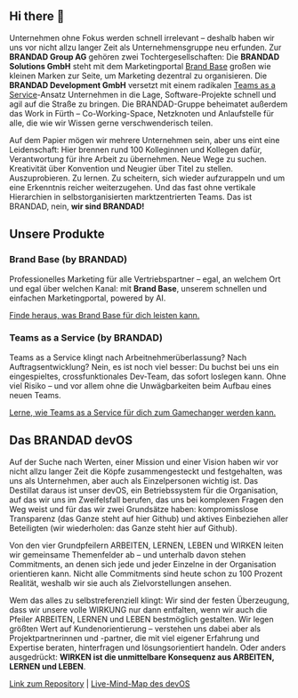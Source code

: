 ## Hi there 👋

Unternehmen ohne Fokus werden schnell irrelevant – deshalb haben wir uns vor nicht allzu langer Zeit als Unternehmensgruppe neu erfunden. Zur **BRANDAD Group AG** gehören zwei Tochtergesellschaften: Die **BRANDAD Solutions GmbH** steht mit dem Marketingportal [Brand Base](#brand-base-by-brandad) großen wie kleinen Marken zur Seite, um Marketing dezentral zu organisieren. Die **BRANDAD Development GmbH** versetzt mit einem radikalen [Teams as a Service](#teams-as-a-service-by-brandad)-Ansatz Unternehmen in die Lage, Software-Projekte schnell und agil auf die Straße zu bringen. Die BRANDAD-Gruppe beheimatet außerdem das Work in Fürth – Co-Working-Space, Netzknoten und Anlaufstelle für alle, die wie wir Wissen gerne verschwenderisch teilen.

Auf dem Papier mögen wir mehrere Unternehmen sein, aber uns eint eine Leidenschaft: Hier brennen rund 100 Kolleginnen und Kollegen dafür, Verantwortung für ihre Arbeit zu übernehmen. Neue Wege zu suchen. Kreativität über Konvention und Neugier über Titel zu stellen. Auszuprobieren. Zu lernen. Zu scheitern, sich wieder aufzurappeln und um eine Erkenntnis reicher weiterzugehen. Und das fast ohne vertikale Hierarchien in selbstorganisierten marktzentrierten Teams. Das ist BRANDAD, nein, **wir sind BRANDAD!** 

<!-- [Bist du BRANDAD genug?](#jobs-bei-brandad) -->

<!-- ![BRANDAD-Logo](assets/brandad-logo.png) -->

## Unsere Produkte

### Brand Base (by BRANDAD)

Professionelles Marketing für alle Vertriebspartner – egal, an welchem Ort und egal über welchen Kanal: mit **Brand Base**, unserem schnellen und einfachen Marketingportal, powered by AI. 

[Finde heraus, was Brand Base für dich leisten kann.](https://brandad-solutions.de)

### Teams as a Service (by BRANDAD)

Teams as a Service klingt nach Arbeitnehmerüberlassung? Nach Auftragsentwicklung? Nein, es ist noch viel besser: Du buchst bei uns ein eingespieltes, crossfunktionales Dev-Team, das sofort loslegen kann. Ohne viel Risiko – und vor allem ohne die Unwägbarkeiten beim Aufbau eines neuen Teams. 

[Lerne, wie Teams as a Service für dich zum Gamechanger werden kann.](https://brandad.dev/teams-as-a-service)

## Das BRANDAD devOS

Auf der Suche nach Werten, einer Mission und einer Vision haben wir vor nicht allzu langer Zeit die Köpfe zusammengesteckt und festgehalten, was uns als Unternehmen, aber auch als Einzelpersonen wichtig ist. Das Destillat daraus ist unser devOS, ein Betriebssystem für die Organisation, auf das wir uns im Zweifelsfall berufen, das uns bei komplexen Fragen den Weg weist und für das wir zwei Grundsätze haben: kompromisslose Transparenz (das Ganze steht auf hier Github) und aktives Einbeziehen aller Beteiligten (wir wiederholen: das Ganze steht hier auf Github).

Von den vier Grundpfeilern ARBEITEN, LERNEN, LEBEN und WIRKEN leiten wir gemeinsame Themenfelder ab – und unterhalb davon stehen Commitments, an denen sich jede und jeder Einzelne in der Organisation orientieren kann. Nicht alle Commitments sind heute schon zu 100 Prozent Realität, weshalb wir sie auch als Zielvorstellungen ansehen.

Wem das alles zu selbstreferenziell klingt: Wir sind der festen Überzeugung, dass wir unsere volle WIRKUNG nur dann entfalten, wenn wir auch die Pfeiler ARBEITEN, LERNEN und LEBEN bestmöglich gestalten. Wir legen größten Wert auf Kundenorientierung – verstehen uns dabei aber als Projektpartnerinnen und -partner, die mit viel eigener Erfahrung und Expertise beraten, hinterfragen und lösungsorientiert handeln. Oder anders ausgedrückt: **WIRKEN ist die unmittelbare Konsequenz aus ARBEITEN, LERNEN und LEBEN**.

[Link zum Repository](https://github.com/brandad-group/devOS) | [Live-Mind-Map des devOS](https://brandad-group.github.io/devOS/)

<!-- ## Jobs bei BRANDAD -->

<!-- start: softgarden-api-import -->

<!-- end: softgarden-api-import -->
